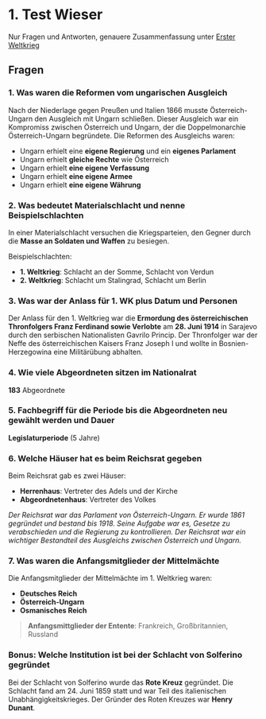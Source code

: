 # 1. Test Wieser

Nur Fragen und Antworten, genauere Zusammenfassung unter [Erster Weltkrieg](erster-weltkrieg)

## Fragen

### 1. Was waren die Reformen vom ungarischen Ausgleich

Nach der Niederlage gegen Preußen und Italien 1866 musste Österreich-Ungarn den Ausgleich mit Ungarn schließen. Dieser Ausgleich war ein Kompromiss zwischen Österreich und Ungarn, der die Doppelmonarchie Österreich-Ungarn begründete. Die Reformen des Ausgleichs waren:

- Ungarn erhielt eine **eigene Regierung** und ein **eigenes Parlament**
- Ungarn erhielt **gleiche Rechte** wie Österreich
- Ungarn erhielt **eine eigene Verfassung**
- Ungarn erhielt **eine eigene Armee**
- Ungarn erhielt **eine eigene Währung**

### 2. Was bedeutet Materialschlacht und nenne Beispielschlachten

In einer Materialschlacht versuchen die Kriegsparteien, den Gegner durch die **Masse an Soldaten und Waffen** zu besiegen.

Beispielschlachten:

- **1. Weltkrieg**: Schlacht an der Somme, Schlacht von Verdun
- **2. Weltkrieg**: Schlacht um Stalingrad, Schlacht um Berlin

### 3. Was war der Anlass für 1. WK plus Datum und Personen

Der Anlass für den 1. Weltkrieg war die **Ermordung des österreichischen Thronfolgers Franz Ferdinand sowie Verlobte** am **28. Juni 1914** in Sarajevo durch den serbischen Nationalisten Gavrilo Princip. Der Thronfolger war der Neffe des österreichischen Kaisers Franz Joseph I und wollte in Bosnien-Herzegowina eine Militärübung abhalten.

### 4. Wie viele Abgeordneten sitzen im Nationalrat

**183** Abgeordnete

### 5. Fachbegriff für die Periode bis die Abgeordneten neu gewählt werden und Dauer

**Legislaturperiode** (5 Jahre)

### 6. Welche Häuser hat es beim Reichsrat gegeben

Beim Reichsrat gab es zwei Häuser:

- **Herrenhaus**: Vertreter des Adels und der Kirche
- **Abgeordnetenhaus**: Vertreter des Volkes

*Der Reichsrat war das Parlament von Österreich-Ungarn. Er wurde 1861 gegründet und bestand bis 1918. Seine Aufgabe war es, Gesetze zu verabschieden und die Regierung zu kontrollieren. Der Reichsrat war ein wichtiger Bestandteil des Ausgleichs zwischen Österreich und Ungarn.*

### 7. Was waren die Anfangsmitglieder der Mittelmächte

Die Anfangsmitglieder der Mittelmächte im 1. Weltkrieg waren:

- **Deutsches Reich**
- **Österreich-Ungarn**
- **Osmanisches Reich**

> **Anfangsmittglieder der Entente**: Frankreich, Großbritannien, Russland

### Bonus: Welche Institution ist bei der Schlacht von Solferino gegründet

Bei der Schlacht von Solferino wurde das **Rote Kreuz** gegründet. Die Schlacht fand am 24. Juni 1859 statt und war Teil des italienischen Unabhängigkeitskrieges. Der Gründer des Roten Kreuzes war **Henry Dunant**.

